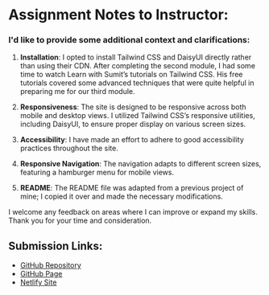 # Assignment Notes to Instructor:

### I'd like to provide some additional context and clarifications:

1. **Installation**: I opted to install Tailwind CSS and DaisyUI directly rather than using their CDN. After completing the second module, I had some time to watch Learn with Sumit’s tutorials on Tailwind CSS. His free tutorials covered some advanced techniques that were quite helpful in preparing me for our third module.

2. **Responsiveness**: The site is designed to be responsive across both mobile and desktop views. I utilized Tailwind CSS’s responsive utilities, including DaisyUI, to ensure proper display on various screen sizes.

3. **Accessibility**: I have made an effort to adhere to good accessibility practices throughout the site.

4. **Responsive Navigation**: The navigation adapts to different screen sizes, featuring a hamburger menu for mobile views.

5. **README**: The README file was adapted from a previous project of mine; I copied it over and made the necessary modifications.

I welcome any feedback on areas where I can improve or expand my skills. Thank you for your time and consideration.

## Submission Links:

- [GitHub Repository](https://github.com/TheToriqul/PH-Assignment3)
- [GitHub Page](https://thetoriqul.github.io/PH-Assignment3/)
- [Netlify Site](https://thetoriqul-assignment.netlify.app/)
